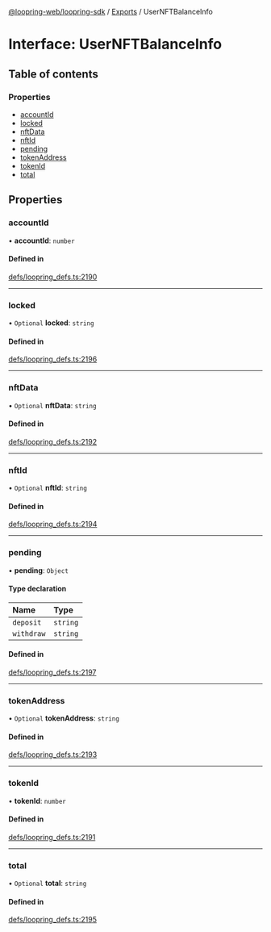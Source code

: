 [@loopring-web/loopring-sdk](../README.md) / [Exports](../modules.md) / UserNFTBalanceInfo

# Interface: UserNFTBalanceInfo

## Table of contents

### Properties

- [accountId](UserNFTBalanceInfo.md#accountid)
- [locked](UserNFTBalanceInfo.md#locked)
- [nftData](UserNFTBalanceInfo.md#nftdata)
- [nftId](UserNFTBalanceInfo.md#nftid)
- [pending](UserNFTBalanceInfo.md#pending)
- [tokenAddress](UserNFTBalanceInfo.md#tokenaddress)
- [tokenId](UserNFTBalanceInfo.md#tokenid)
- [total](UserNFTBalanceInfo.md#total)

## Properties

### accountId

• **accountId**: `number`

#### Defined in

[defs/loopring_defs.ts:2190](https://github.com/Loopring/loopring_sdk/blob/fd60be9/src/defs/loopring_defs.ts#L2190)

___

### locked

• `Optional` **locked**: `string`

#### Defined in

[defs/loopring_defs.ts:2196](https://github.com/Loopring/loopring_sdk/blob/fd60be9/src/defs/loopring_defs.ts#L2196)

___

### nftData

• `Optional` **nftData**: `string`

#### Defined in

[defs/loopring_defs.ts:2192](https://github.com/Loopring/loopring_sdk/blob/fd60be9/src/defs/loopring_defs.ts#L2192)

___

### nftId

• `Optional` **nftId**: `string`

#### Defined in

[defs/loopring_defs.ts:2194](https://github.com/Loopring/loopring_sdk/blob/fd60be9/src/defs/loopring_defs.ts#L2194)

___

### pending

• **pending**: `Object`

#### Type declaration

| Name | Type |
| :------ | :------ |
| `deposit` | `string` |
| `withdraw` | `string` |

#### Defined in

[defs/loopring_defs.ts:2197](https://github.com/Loopring/loopring_sdk/blob/fd60be9/src/defs/loopring_defs.ts#L2197)

___

### tokenAddress

• `Optional` **tokenAddress**: `string`

#### Defined in

[defs/loopring_defs.ts:2193](https://github.com/Loopring/loopring_sdk/blob/fd60be9/src/defs/loopring_defs.ts#L2193)

___

### tokenId

• **tokenId**: `number`

#### Defined in

[defs/loopring_defs.ts:2191](https://github.com/Loopring/loopring_sdk/blob/fd60be9/src/defs/loopring_defs.ts#L2191)

___

### total

• `Optional` **total**: `string`

#### Defined in

[defs/loopring_defs.ts:2195](https://github.com/Loopring/loopring_sdk/blob/fd60be9/src/defs/loopring_defs.ts#L2195)
